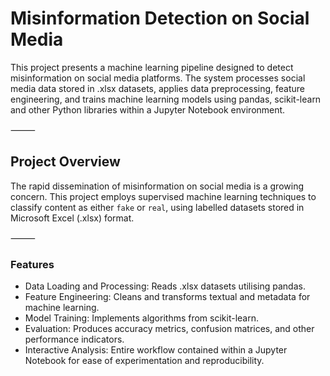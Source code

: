 # Misinformation Detection on Social Media

This project presents a machine learning pipeline designed to detect misinformation on social media platforms. 
The system processes social media data stored in .xlsx datasets, applies data preprocessing, feature 
engineering, and trains machine learning models using pandas, scikit-learn and other Python libraries within 
a Jupyter Notebook environment.

⸻

## Project Overview

The rapid dissemination of misinformation on social media is a growing concern. This project employs supervised 
machine learning techniques to classify content as either `fake` or `real`, using labelled datasets 
stored in Microsoft Excel (.xlsx) format.

⸻

### Features
- Data Loading and Processing: Reads .xlsx datasets utilising pandas.
- Feature Engineering: Cleans and transforms textual and metadata for machine learning.
- Model Training: Implements algorithms from scikit-learn.
- Evaluation: Produces accuracy metrics, confusion matrices, and other performance indicators.
- Interactive Analysis: Entire workflow contained within a Jupyter Notebook for ease of experimentation and
reproducibility.
